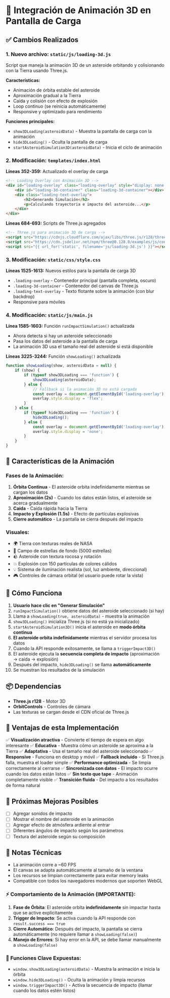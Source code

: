 # 🌌 Integración de Animación 3D en Pantalla de Carga

## ✅ Cambios Realizados

### 1. **Nuevo archivo: `static/js/loading-3d.js`**
Script que maneja la animación 3D de un asteroide orbitando y colisionando con la Tierra usando Three.js.

**Características:**
- Animación de órbita estable del asteroide
- Aproximación gradual a la Tierra
- Caída y colisión con efecto de explosión
- Loop continuo (se reinicia automáticamente)
- Responsive y optimizado para rendimiento

**Funciones principales:**
- `show3DLoading(asteroidData)` - Muestra la pantalla de carga con la animación
- `hide3DLoading()` - Oculta la pantalla de carga
- `startAsteroidSimulation3D(asteroidData)` - Inicia el ciclo de animación

### 2. **Modificación: `templates/index.html`**
**Líneas 352-359:** Actualizado el overlay de carga
```html
<!-- Loading Overlay con Animación 3D -->
<div id="loading-overlay" class="loading-overlay" style="display: none;">
    <div id="loading-3d-container" class="loading-3d-container"></div>
    <div class="loading-text-overlay">
        <h2>Generando Simulación</h2>
        <p>Calculando trayectoria e impacto del asteroide...</p>
    </div>
</div>
```

**Líneas 684-693:** Scripts de Three.js agregados
```html
<!-- Three.js para animación 3D de carga -->
<script src="https://cdnjs.cloudflare.com/ajax/libs/three.js/r128/three.min.js"></script>
<script src="https://cdn.jsdelivr.net/npm/three@0.128.0/examples/js/controls/OrbitControls.js"></script>
<script src="{{ url_for('static', filename='js/loading-3d.js') }}"></script>
```

### 3. **Modificación: `static/css/style.css`**
**Líneas 1525-1613:** Nuevos estilos para la pantalla de carga 3D

- `.loading-overlay` - Contenedor principal (pantalla completa, oscuro)
- `.loading-3d-container` - Contenedor del canvas de Three.js
- `.loading-text-overlay` - Texto flotante sobre la animación (con blur backdrop)
- Responsive para móviles

### 4. **Modificación: `static/js/main.js`**

**Línea 1585-1603:** Función `runImpactSimulation()` actualizada
- Ahora detecta si hay un asteroide seleccionado
- Pasa los datos del asteroide a la pantalla de carga
- La animación 3D usa el tamaño real del asteroide si está disponible

**Líneas 3225-3244:** Función `showLoading()` actualizada
```javascript
function showLoading(show, asteroidData = null) {
    if (show) {
        if (typeof show3DLoading === 'function') {
            show3DLoading(asteroidData);
        } else {
            // Fallback si la animación 3D no está cargada
            const overlay = document.getElementById('loading-overlay');
            overlay.style.display = 'flex';
        }
    } else {
        if (typeof hide3DLoading === 'function') {
            hide3DLoading();
        } else {
            const overlay = document.getElementById('loading-overlay');
            overlay.style.display = 'none';
        }
    }
}
```

## 🎨 Características de la Animación

### Fases de la Animación:
1. **Órbita Continua** - El asteroide orbita indefinidamente mientras se cargan los datos
2. **Aproximación (2s)** - Cuando los datos están listos, el asteroide se acerca gradualmente
3. **Caída** - Caída rápida hacia la Tierra
4. **Impacto y Explosión (1.5s)** - Efecto de partículas explosivas
5. **Cierre automático** - La pantalla se cierra después del impacto

### Visuales:
- 🌍 Tierra con texturas reales de NASA
- 🌟 Campo de estrellas de fondo (5000 estrellas)
- 🪨 Asteroide con textura rocosa y rotación
- 💥 Explosión con 150 partículas de colores cálidos
- 💡 Sistema de iluminación realista (sol, luz ambiente, direccional)
- 🎮 Controles de cámara orbital (el usuario puede rotar la vista)

## 🔧 Cómo Funciona

1. **Usuario hace clic en "Generar Simulación"**
2. `runImpactSimulation()` obtiene datos del asteroide seleccionado (si hay)
3. Llama a `showLoading(true, asteroidData)` - muestra la animación
4. `show3DLoading()` inicializa Three.js (si no está ya inicializado)
5. `startAsteroidSimulation3D()` inicia el asteroide en **modo órbita continua**
6. **El asteroide orbita indefinidamente** mientras el servidor procesa los datos
7. Cuando la API responde exitosamente, se llama a `triggerImpact3D()`
8. El asteroide ejecuta la **secuencia completa de impacto** (aproximación → caída → explosión)
9. Después del impacto, `hide3DLoading()` se llama **automáticamente**
10. Se muestran los resultados de la simulación

## 📦 Dependencias

- **Three.js r128** - Motor 3D
- **OrbitControls** - Controles de cámara
- Las texturas se cargan desde el CDN oficial de Three.js

## 🚀 Ventajas de esta Implementación

✅ **Visualización atractiva** - Convierte el tiempo de espera en algo interesante
✅ **Educativa** - Muestra cómo un asteroide se aproxima a la Tierra
✅ **Adaptativa** - Usa el tamaño real del asteroide seleccionado
✅ **Responsive** - Funciona en desktop y móvil
✅ **Fallback incluido** - Si Three.js falla, muestra el loader simple
✅ **Performance optimizada** - Se limpia correctamente al cerrarse
✅ **Sincronizada con datos** - El impacto ocurre cuando los datos están listos
✅ **Sin texto que tape** - Animación completamente visible
✅ **Transición fluida** - Del impacto a los resultados de forma natural

## 🎯 Próximas Mejoras Posibles

- [ ] Agregar sonidos de impacto
- [ ] Mostrar el nombre del asteroide en la animación
- [ ] Agregar efecto de atmósfera ardiente al entrar
- [ ] Diferentes ángulos de impacto según los parámetros
- [ ] Textura del asteroide según su composición

## 📝 Notas Técnicas

- La animación corre a ~60 FPS
- El canvas se adapta automáticamente al tamaño de la ventana
- Los recursos se limpian correctamente para evitar memory leaks
- Compatible con todos los navegadores modernos que soporten WebGL

### ⚡ Comportamiento de la Animación (IMPORTANTE):

1. **Fase de Órbita**: El asteroide orbita **indefinidamente** sin impactar hasta que se active explícitamente
2. **Trigger de Impacto**: Se activa cuando la API responde con `result.success === true`
3. **Cierre Automático**: Después del impacto, la pantalla se cierra automáticamente (no requiere llamar a `showLoading(false)`)
4. **Manejo de Errores**: Si hay error en la API, se debe llamar manualmente a `showLoading(false)`

### 🔑 Funciones Clave Expuestas:

- `window.show3DLoading(asteroidData)` - Muestra la animación e inicia la órbita
- `window.hide3DLoading()` - Oculta la animación y limpia recursos
- `window.triggerImpact3D()` - Activa la secuencia de impacto (llamar cuando los datos estén listos)

